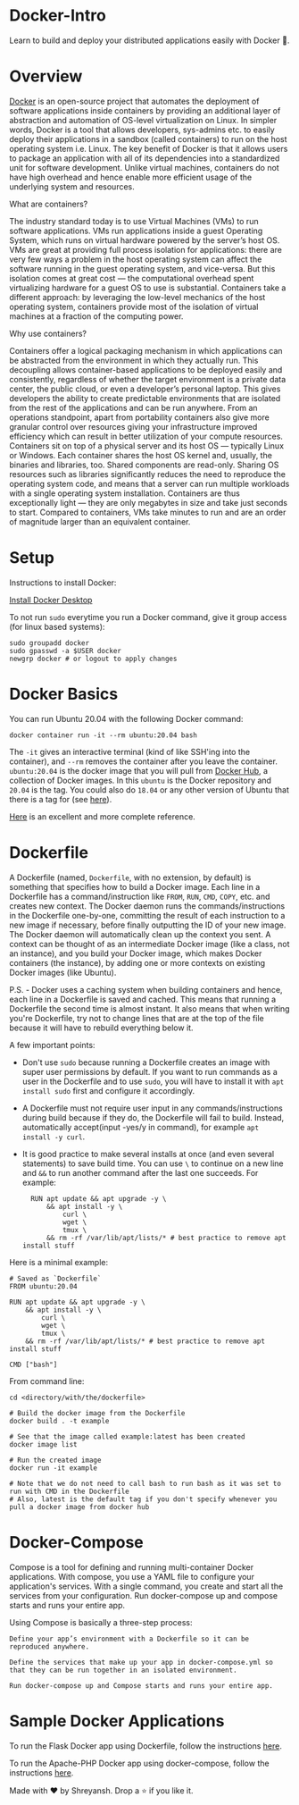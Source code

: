 # Docker-Intro

Learn to build and deploy your distributed applications easily with Docker 🐳.

# Overview

[Docker](https://www.docker.com/) is an open-source project that automates the deployment of software applications inside containers by providing an additional layer of abstraction and automation of OS-level virtualization on Linux. 
In simpler words, Docker is a tool that allows developers, sys-admins etc. to easily deploy their applications in a sandbox (called containers) to run on the host operating system i.e. Linux. The key benefit of Docker is that it allows users to package an application with all of its dependencies into a standardized unit for software development. Unlike virtual machines, containers do not have high overhead and hence enable more efficient usage of the underlying system and resources.

What are containers?

The industry standard today is to use Virtual Machines (VMs) to run software applications. VMs run applications inside a guest Operating System, which runs on virtual hardware powered by the server’s host OS.
VMs are great at providing full process isolation for applications: there are very few ways a problem in the host operating system can affect the software running in the guest operating system, and vice-versa. But this isolation comes at great cost — the computational overhead spent virtualizing hardware for a guest OS to use is substantial.
Containers take a different approach: by leveraging the low-level mechanics of the host operating system, containers provide most of the isolation of virtual machines at a fraction of the computing power.

Why use containers?

Containers offer a logical packaging mechanism in which applications can be abstracted from the environment in which they actually run. This decoupling allows container-based applications to be deployed easily and consistently, regardless of whether the target environment is a private data center, the public cloud, or even a developer’s personal laptop. This gives developers the ability to create predictable environments that are isolated from the rest of the applications and can be run anywhere.
From an operations standpoint, apart from portability containers also give more granular control over resources giving your infrastructure improved efficiency which can result in better utilization of your compute resources.
Containers sit on top of a physical server and its host OS — typically Linux or Windows. Each container shares the host OS kernel and, usually, the binaries and libraries, too. Shared components are read-only. Sharing OS resources such as libraries significantly reduces the need to reproduce the operating system code, and means that a server can run multiple workloads with a single operating system installation. Containers are thus exceptionally light — they are only megabytes in size and take just seconds to start. Compared to containers, VMs take minutes to run and are an order of magnitude larger than an equivalent container.

# Setup

Instructions to install Docker:

[Install Docker Desktop](https://docs.docker.com/install/)

To not run `sudo` everytime you run a Docker command, give it group access (for linux based systems):

    sudo groupadd docker
    sudo gpasswd -a $USER docker
    newgrp docker # or logout to apply changes

# Docker Basics

You can run Ubuntu 20.04 with the following Docker command:

    docker container run -it --rm ubuntu:20.04 bash

The `-it` gives an interactive terminal (kind of like SSH'ing into the container), and  `--rm` removes the container after you leave the container. `ubuntu:20.04` is the docker image that you will pull from [Docker Hub](https://hub.docker.com/), a collection of Docker images.  In this `ubuntu` is the Docker repository and `20.04` is the tag.  You could also do `18.04` or any other version of Ubuntu that there is a tag for (see [here](https://hub.docker.com/_/ubuntu?tab=tags)).

[Here](https://github.com/wsargent/docker-cheat-sheet) is an excellent and more complete reference.

# Dockerfile

A Dockerfile (named, `Dockerfile`, with no extension, by default) is something that specifies how to build a Docker image.  Each line in a Dockerfile has a command/instruction like `FROM`, `RUN`, `CMD`, `COPY`, etc. and creates new context. The Docker daemon runs the commands/instructions in the Dockerfile one-by-one, committing the result of each instruction to a new image if necessary, before finally outputting the ID of your new image. The Docker daemon will automatically clean up the context you sent. A context can be thought of as an intermediate Docker image (like a class, not an instance), and you build your Docker image, which makes Docker containers (the instance), by adding one or more contexts on existing Docker images (like Ubuntu).

P.S. - Docker uses a caching system when building containers and hence, each line in a Dockerfile is saved and cached. This means that running a Dockerfile the second time is almost instant. It also means that when writing you're Dockerfile, try not to change lines that are at the top of the file because it will have to rebuild everything below it.

A few important points:

- Don't use `sudo` because running a Dockerfile creates an image with super user permissions by default. If you want to run commands as a user in the Dockerfile and to use `sudo`, you will have to install it with `apt install sudo` first and configure it accordingly.
- A Dockerfile must not require user input in any commands/instructions during build because if they do, the Dockerfile will fail to build. Instead, automatically accept(input -yes/y in command), for example `apt install -y curl`.
- It is good practice to make several installs at once (and even several statements) to save build time. You can use `\` to continue on a new line and `&&` to run another command after the last one succeeds. For example:

        RUN apt update && apt upgrade -y \
        	&& apt install -y \
        		curl \
        		wget \
        		tmux \
        	&& rm -rf /var/lib/apt/lists/* # best practice to remove apt install stuff

Here is a minimal example:

    # Saved as `Dockerfile`
    FROM ubuntu:20.04

    RUN apt update && apt upgrade -y \
    	&& apt install -y \
    		curl \
    		wget \
    		tmux \
    	&& rm -rf /var/lib/apt/lists/* # best practice to remove apt install stuff

    CMD ["bash"]

From command line:

    cd <directory/with/the/dockerfile>

    # Build the docker image from the Dockerfile
    docker build . -t example

    # See that the image called example:latest has been created
    docker image list

    # Run the created image
    docker run -it example
    
    # Note that we do not need to call bash to run bash as it was set to run with CMD in the Dockerfile
    # Also, latest is the default tag if you don't specify whenever you pull a docker image from docker hub

# Docker-Compose

Compose is a tool for defining and running multi-container Docker applications. With compose, you use a YAML file to configure your application's services. With a single command, you create and start all the services from your configuration. Run docker-compose up and compose starts and runs your entire app.

Using Compose is basically a three-step process:

    Define your app’s environment with a Dockerfile so it can be reproduced anywhere.
    
    Define the services that make up your app in docker-compose.yml so that they can be run together in an isolated environment.
    
    Run docker-compose up and Compose starts and runs your entire app.

# Sample Docker Applications

To run the Flask Docker app using Dockerfile, follow the instructions [here](https://github.com/shreyansh-sawarn/Docker-Intro/blob/main/flask-app/README.md).

To run the Apache-PHP Docker app using docker-compose, follow the instructions [here](https://github.com/shreyansh-sawarn/Docker-Intro/blob/main/apache-php-app/README.md).


Made with ❤️ by Shreyansh. Drop a ⭐ if you like it.
